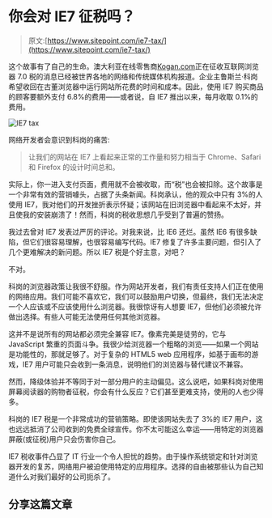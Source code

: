 # 你会对 IE7 征税吗？

> 原文:[https://www.sitepoint.com/ie7-tax/](https://www.sitepoint.com/ie7-tax/)

这个故事有了自己的生命。澳大利亚在线零售商[Kogan.com](http://www.kogan.com/)正在征收互联网浏览器 7.0 税的消息已经被世界各地的网络和传统媒体机构报道。企业主鲁斯兰·科岗希望收回在古董浏览器中运行网站所花费的时间和成本。因此，使用 IE7 购买商品的顾客要额外支付 6.8%的费用——或者说，自 IE7 推出以来，每月收取 0.1%的费用。

![IE7 tax](../Images/a93e1ea3d631084e6012bf38198650cb.png)

网络开发者会意识到科岗的痛苦:

> 让我们的网站在 IE7 上看起来正常的工作量和努力相当于 Chrome、Safari 和 Firefox 的设计时间总和。

实际上，你一进入支付页面，费用就不会被收取，而“税”也会被扣除。这个故事是一个非常有效的营销噱头，占据了头条新闻。科岗承认，他的观众中只有 3%的人使用 IE7，我对他们的开发挫折表示怀疑；该网站在旧浏览器中看起来不太好，并且使我的安装崩溃了！然而，科岗的税收思想几乎受到了普遍的赞扬。

我过去曾对 IE7 发表过严厉的评论。对我来说，比 IE6 还烂。虽然 IE6 有很多缺陷，但它们很容易理解，也很容易编写代码。IE7 修复了许多主要问题，但引入了几个更难解决的新问题。所以 IE7 税是个好主意，对吧？

不对。

科岗的浏览器政策让我很不舒服。作为网站开发者，我们有责任支持人们正在使用的网络应用。我们可能不喜欢它，我们可以鼓励用户切换，但最终，我们无法决定一个人应该或不应该使用什么浏览器。我很惊讶有人想要 IE7，但他们必须被允许做出选择。有些人可能无法使用任何其他浏览器。

这并不是说所有的网站都必须完全兼容 IE7。像素完美是徒劳的，它与 JavaScript 繁重的页面斗争。我很少给浏览器一个粗略的浏览——如果一个网站是功能性的，那就足够了。对于复杂的 HTML5 web 应用程序，如基于画布的游戏，IE7 用户可能只会收到一条消息，说明他们的浏览器与替代建议不兼容。

然而，降级体验并不等同于对一部分用户的主动偏见。这么说吧，如果科岗对使用屏幕阅读器的购物者征税，你会有什么反应？它们甚至更难支持，使用的人也少得多。

科岗的 IE7 税是一个非常成功的营销策略。即使该网站失去了 3%的 IE7 用户，这也远远抵消了公司收到的免费全球宣传。你不太可能这么幸运——用特定的浏览器屏蔽(或征税)用户只会伤害你自己。

IE7 税收事件凸显了 IT 行业一个令人担忧的趋势。由于操作系统锁定和针对浏览器开发的复苏，网络用户被迫使用特定的应用程序。选择的自由被那些认为自己知道什么对我们最好的公司扼杀了。

## 分享这篇文章